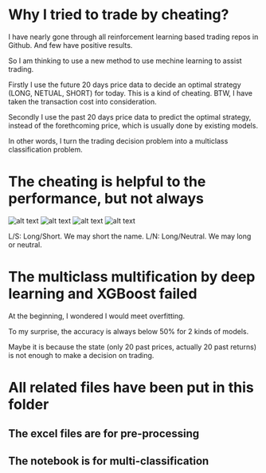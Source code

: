 
# Why I tried to trade by cheating?
I have nearly gone through all reinforcement learning based trading repos in Github. And few have positive results.

So I am thinking to use a new method to use mechine learning to assist trading. 

Firstly I use the future 20 days price data to decide an optimal strategy (LONG, NETUAL, SHORT) for today. This is a kind of cheating. BTW, I have taken the transaction cost into consideration.

Secondly I use the past 20 days price data to predict the optimal strategy, instead of the forethcoming price, which is usually done by existing models.

In other words, I turn the trading decision problem into a multiclass classification problem.

# The cheating is helpful to the performance, but not always

![alt text](https://github.com/MRYingLEE/Stock.AI/blob/master/trading-by-cheating/AAPL.jpg "AAPL")
![alt text](https://github.com/MRYingLEE/Stock.AI/blob/master/trading-by-cheating/AMZN.jpg "AAPL")
![alt text](https://github.com/MRYingLEE/Stock.AI/blob/master/trading-by-cheating/GOOG.jpg "AAPL")
![alt text](https://github.com/MRYingLEE/Stock.AI/blob/master/trading-by-cheating/HSI.jpg "AAPL")

L/S: Long/Short. We may short the name.
L/N: Long/Neutral. We may long or neutral.

# The multiclass multification by deep learning and XGBoost failed

At the beginning, I wondered I would meet overfitting.

To my surprise, the accuracy is always below 50% for 2 kinds of models.

Maybe it is because the state (only 20 past prices, actually 20 past returns) is not enough to make a decision on trading.

# All related files have been put in this folder

## The excel files are for pre-processing 

## The notebook is for multi-classification

